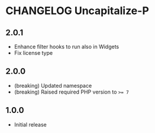 # CHANGELOG Uncapitalize-P

## 2.0.1
* Enhance filter hooks to run also in Widgets
* Fix license type

## 2.0.0
* (breaking) Updated namespace
* (breaking) Raised required PHP version to `>= 7`

## 1.0.0

* Initial release
